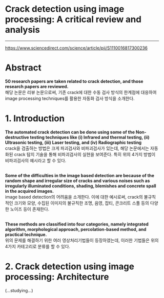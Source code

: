 # Crack detection using image processing: A critical review and analysis

---

https://www.sciencedirect.com/science/article/pii/S1110016817300236<br>

# Abstract
**50 research papers are taken related to crack detection, and those research papers are reviewed.**<br>
해당 논문은 리뷰 논문으로써, 기존 crack에 대한 수동 검사 방식의 한계점에 대응하여 image processing techniques를 활용한 자동화 검사 방식을 소개한다.

# 1. Introduction
**The automated crack detection can be done using some of the Non-destructive testing techniques like (i) Infrared and thermal testing, (ii) Ultrasonic testing, (iii) Laser testing, and (iv) Radiographic testing**<br>
crack을 검출하는 방법은 크게 파괴검사와 비파괴검사가 있는데, 해당 논문에서는 자동화된 crack 탐지 기술을 통해 비파괴검사의 실현을 보여준다. 특히 위의 4가지 방법이 비파괴검사의 예시라고 할 수 있다.<br>
<br>

**Some of the difficulties in the image based detection are because of the random shape and irregular size of cracks and various noises such as irregularly illuminated conditions, shading, blemishes and concrete spall in the acquired images.**<br>
image based detection의 어려움을 소개한다. 이에 대한 예시로써, crack의 불규칙적인 크기와 모양, 수집된 이미지의 불규칙한 조명, 음영, 잡티, 콘크리트 스풀 등의 다양한 노이즈 등이 존재한다. <br>
<br>

**These methods are classified into four categories, namely integrated algorithm, morphological approach, percolation-based method, and practical technique.**<br>
위의 문제를 해결하기 위한 여러 영상처리기법들이 등장하였는데, 이러한 기법들은 위의 4가지 카테고리로 분류를 할 수 있다.

# 2. Crack detection using image processing: Architecture
(...studying...)